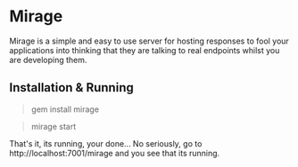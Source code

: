 Mirage
======

Mirage is a simple and easy to use server for hosting responses to fool your applications into thinking that they are talking to real endpoints
whilst you are developing them.

Installation & Running
----------------------
> gem install mirage

> mirage start

That's it, its running, your done... No seriously, go to http://localhost:7001/mirage and you see that its running.



